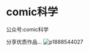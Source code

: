 # comic科学
公众号:comic科学

分享优质作品...
![p1888544027](https://github.com/mtAsnow/comickexue/assets/25896658/071cba55-b90a-44a2-991b-1564ca457bf6)

